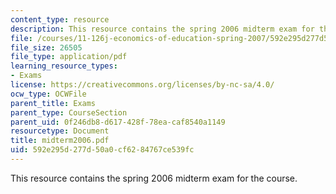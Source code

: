```yaml
---
content_type: resource
description: This resource contains the spring 2006 midterm exam for the course.
file: /courses/11-126j-economics-of-education-spring-2007/592e295d277d50a0cf6284767ce539fc_midterm2006.pdf
file_size: 26505
file_type: application/pdf
learning_resource_types:
- Exams
license: https://creativecommons.org/licenses/by-nc-sa/4.0/
ocw_type: OCWFile
parent_title: Exams
parent_type: CourseSection
parent_uid: 0f246db8-d617-428f-78ea-caf8540a1149
resourcetype: Document
title: midterm2006.pdf
uid: 592e295d-277d-50a0-cf62-84767ce539fc
---
```

This resource contains the spring 2006 midterm exam for the course.